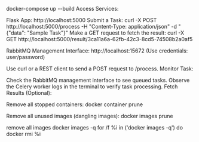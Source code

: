 docker-compose up --build
Access Services:

Flask App: http://localhost:5000
Submit a Task:
curl -X POST http://localhost:5000/process -H "Content-Type: application/json" -d "{\"data\": \"Sample Task\"}"
Make a GET request to fetch the result:
curl -X GET http://localhost:5000/result/3ca11a6a-62fb-42c3-8cd5-74508b2a0af5

RabbitMQ Management Interface: http://localhost:15672 (Use credentials: user/password)


Use curl or a REST client to send a POST request to /process.
Monitor Task:

Check the RabbitMQ management interface to see queued tasks.
Observe the Celery worker logs in the terminal to verify task processing.
Fetch Results (Optional):

Remove all stopped containers:
docker container prune

Remove all unused images (dangling images):
docker images prune

remove all images
docker images -q
for /f %i in ('docker images -q') do docker rmi %i

